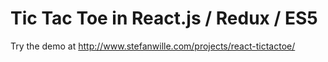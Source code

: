 Tic Tac Toe in React.js / Redux / ES5
=====

Try the demo at http://www.stefanwille.com/projects/react-tictactoe/
